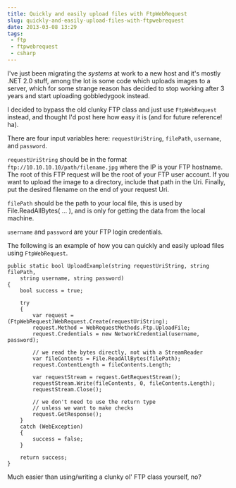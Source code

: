 ---title: Quickly and easily upload files with FtpWebRequestslug: quickly-and-easily-upload-files-with-ftpwebrequestdate: 2013-03-08 13:29tags: - ftp - ftpwebrequest - csharp---I've just been migrating the *systems* at work to a new host and it's mostly .NET 2.0 stuff, among the lot is some code which uploads images to a server, which for some strange reason has decided to stop working after 3 years and start uploading gobbledygook instead.

I decided to bypass the old clunky FTP class and just use `FtpWebRequest` instead, and thought I'd post here how easy it is (and for future reference! ha).

There are four input variables here: `requestUriString`, `filePath`, `username`, and `password`.

`requestUriString` should be in the format `ftp://10.10.10.10/path/filename.jpg` where the IP is your FTP hostname. The root of this FTP request will be the root of your FTP user account. If you want to upload the image to a directory, include that path in the Uri. Finally, put the desired filename on the end of your request Uri.

`filePath` should be the path to your local file, this is used by File.ReadAllBytes( ... ), and is only for getting the data from the local machine.

`username` and `password` are your FTP login credentials.

The following is an example of how you can quickly and easily upload files using `FtpWebRequest`.

    public static bool UploadExample(string requestUriString, string filePath,
        string username, string password)
    {
        bool success = true;

        try
        {
            var request = (FtpWebRequest)WebRequest.Create(requestUriString);
            request.Method = WebRequestMethods.Ftp.UploadFile;
            request.Credentials = new NetworkCredential(username, password);

            // we read the bytes directly, not with a StreamReader
            var fileContents = File.ReadAllBytes(filePath);
            request.ContentLength = fileContents.Length;

            var requestStream = request.GetRequestStream();
            requestStream.Write(fileContents, 0, fileContents.Length);
            requestStream.Close();

            // we don't need to use the return type
            // unless we want to make checks
            request.GetResponse();
        }
        catch (WebException)
        {
            success = false;
        }

        return success;
    }

Much easier than using/writing a clunky ol' FTP class yourself, no?
